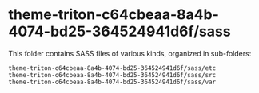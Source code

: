 # theme-triton-c64cbeaa-8a4b-4074-bd25-364524941d6f/sass

This folder contains SASS files of various kinds, organized in sub-folders:

    theme-triton-c64cbeaa-8a4b-4074-bd25-364524941d6f/sass/etc
    theme-triton-c64cbeaa-8a4b-4074-bd25-364524941d6f/sass/src
    theme-triton-c64cbeaa-8a4b-4074-bd25-364524941d6f/sass/var
